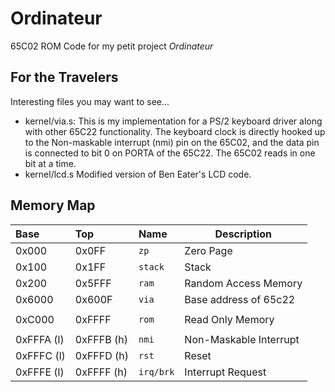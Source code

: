 # Ordinateur
65C02 ROM Code for my petit project *Ordinateur*

## For the Travelers
Interesting files you may want to see...
- kernel/via.s: This is my implementation for a PS/2 keyboard driver along with other 65C22 functionality. The keyboard clock is directly hooked up to the Non-maskable interrupt (nmi) pin on the 65C02, and the data pin is connected to bit 0 on PORTA of the 65C22. The 65C02 reads in one bit at a time.
- kernel/lcd.s Modified version of Ben Eater's LCD code.


## Memory Map

| Base | Top | Name | Description |
|:-----|:----|:-----|-------------|
| 0x000 | 0x0FF  | `zp` | Zero Page |
| 0x100 | 0x1FF  | `stack` | Stack |
| 0x200 | 0x5FFF | `ram` | Random Access Memory |
| 0x6000 | 0x600F | `via` | Base address of 65c22 |
| | | | |
| 0xC000 | 0xFFFF | `rom` | Read Only Memory |
| | | | |
| 0xFFFA (l) | 0xFFFB (h) | `nmi` | Non-Maskable Interrupt |
| 0xFFFC (l) | 0xFFFD (h) | `rst` | Reset |
| 0xFFFE (l) | 0xFFFF (h) | `irq/brk` | Interrupt Request |
